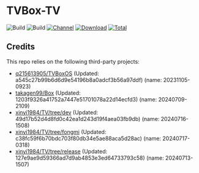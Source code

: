 # TVBox-TV

![Build](https://shields.io/github/actions/workflow/status/xinyi1984/TVBox-TV/TV.yml?branch=master&logo=github&label=Build)
![Build](https://shields.io/github/actions/workflow/status/xinyi1984/TVBox-TV/TVBox.yml?branch=master&logo=github&label=Build)
[![Channel](https://img.shields.io/badge/Follow-Telegram-blue.svg?logo=telegram)](https://t.me/klbot)
[![Download](https://img.shields.io/github/v/release/xinyi1984/TVBox-TV?color=orange&logoColor=orange&label=Download&logo=DocuSign)](https://github.com/xinyi1984/TVBox-TV/releases/latest) 
[![Total](https://shields.io/github/downloads/xinyi1984/TVBox-TV/total?logo=Bookmeter&label=Counts&logoColor=yellow&color=yellow)](https://github.com/xinyi1984/TVBox-TV/releases)

## Credits
This repo relies on the following third-party projects:
- [q215613905/TVBoxOS](https://github.com/q215613905/TVBoxOS) (Updated: a545c27b99b6d6d9e54196b8a0adcf3b56a97ddf) (name: 20231105-0923)
- [takagen99/Box](https://github.com/takagen99/Box) (Updated: 1203f9326a41752a7447e51701078a22d14ecfd3) (name: 20240709-2109)
- [xinyi1984/TV/tree/dev](https://github.com/xinyi1984/TV/tree/dev) (Updated: 49d17b52d4d8fd0c42ea1d243d19f4aea03fb9db) (name: 20240716-1508)
- [xinyi1984/TV/tree/fongmi](https://github.com/xinyi1984/TV/tree/fongmi) (Updated: c38fc59f6b70bdc703f80db34e5ae88aca5d28ac) (name: 20240717-0318)
- [xinyi1984/TV/tree/release](https://github.com/xinyi1984/TV/tree/release) (Updated: 127e9ae9d59366ad7d9ab4853e3ed64733793c58) (name: 20240713-1507)
